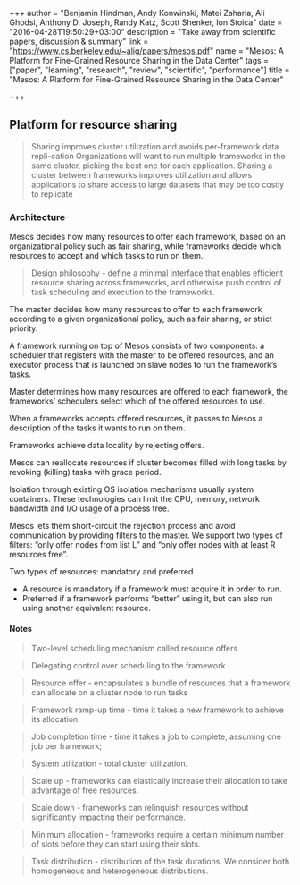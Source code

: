 +++
author = "Benjamin Hindman, Andy Konwinski, Matei Zaharia, Ali Ghodsi, Anthony D. Joseph, Randy Katz, Scott Shenker, Ion Stoica"
date = "2016-04-28T19:50:29+03:00"
description = "Take away from scientific papers, discussion & summary"
link = "https://www.cs.berkeley.edu/~alig/papers/mesos.pdf"
name = "Mesos: A Platform for Fine-Grained Resource Sharing in the Data Center"
tags = ["paper", "learning", "research", "review", "scientific", "performance"]
title = "Mesos: A Platform for Fine-Grained Resource Sharing in the Data Center"

+++

## Platform for resource sharing

> Sharing improves cluster utilization and avoids per-framework data repli-cation
> Organizations will want to run multiple frameworks in the same cluster, picking the best one for each application. 
> Sharing a cluster between frameworks improves utilization and allows applications to share access to large datasets that may be too costly to replicate

### Architecture

Mesos decides how many resources to offer each framework, based on an organizational policy such as fair sharing, while frameworks decide which resources to accept and which tasks to run on them.

> Design philosophy - define a minimal interface that enables efficient resource sharing across frameworks, and otherwise push control of task scheduling and execution to the frameworks.

The master decides how many resources to offer to each framework according to a given organizational policy, such as fair sharing, or strict priority.

A framework running on top of Mesos consists of two components: a scheduler that registers with the master to be offered resources, and an executor process that is launched on slave nodes to run the framework’s tasks.

Master determines how many resources are offered to each framework, the frameworks’ schedulers select which of the offered resources to use.

When a frameworks accepts offered resources, it passes to Mesos a description of the tasks it wants to run on them.

Frameworks achieve data locality by rejecting offers.

Mesos can reallocate resources if cluster becomes filled with long tasks by revoking (killing) tasks with grace period.

Isolation through existing OS isolation mechanisms usually system containers. These technologies can limit the CPU, memory, network bandwidth and I/O usage of a process tree.

Mesos lets them short-circuit the rejection process and avoid communication by providing filters to the master. We support two types of filters: “only offer nodes from list L” and “only offer nodes with at least R resources free”.

Two types of resources: mandatory and preferred

 - A resource is mandatory if a framework must acquire it in order to run.
 - Preferred if a framework performs “better” using it, but can also run using another equivalent resource.


#### Notes

> Two-level scheduling mechanism called resource offers

> Delegating control over scheduling to the framework

> Resource offer - encapsulates a bundle of resources that a framework can allocate on a cluster node to run tasks

> Framework ramp-up time - time it takes a new framework to achieve its allocation

> Job completion time - time it takes a job to complete, assuming one job per framework;

> System utilization - total cluster utilization.

> Scale up - frameworks can elastically increase their allocation to take advantage of free resources.

> Scale down - frameworks can relinquish resources without significantly impacting their performance.

> Minimum allocation - frameworks require a certain minimum number of slots before they can start using their slots.

> Task distribution - distribution of the task durations. We consider both homogeneous and heterogeneous distributions.
